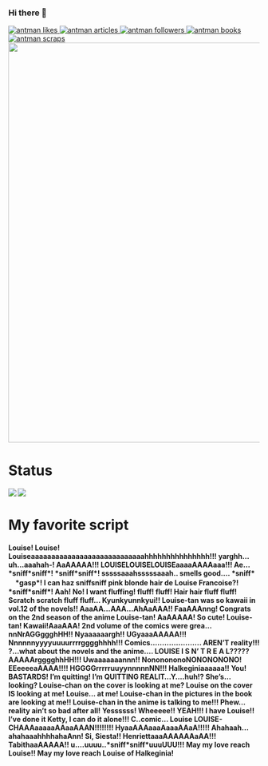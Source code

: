 ### Hi there 👋
<!-- Like のバッジ -->
<a href="https://zenn.dev/antman">
  <img src="https://zenn.badge.nikaera.com/s/antman/likes?style=plastic" alt="antman likes" />
</a>

<!-- Articles のバッジ -->
<a href="https://zenn.dev/antman/articles">
  <img src="https://zenn.badge.nikaera.com/s/antman/articles?style=plastic" alt="antman articles" />
</a>

<!-- Followers のバッジ -->
<a href="https://zenn.dev/antman/followers">
  <img src="https://zenn.badge.nikaera.com/s/antman/followers?style=plastic" alt="antman followers" />
</a>

<!-- Books のバッジ -->
<a href="https://zenn.dev/antman/books">
  <img src="https://zenn.badge.nikaera.com/s/antman/books?style=plastic" alt="antman books" />
</a>

<!-- Scraps のバッジ -->
<a href="https://zenn.dev/antman/scraps">
  <img src="https://zenn.badge.nikaera.com/s/antman/scraps?style=plastic" alt="antman scraps" />
</a>
<img width=800 src="https://github-profile-trophy.vercel.app/?username=yama-yeah&column=8&theme=gruvbox&no-frame=true"/>

<H1>Status</H1>
<div>
<img align="left" src="https://github-readme-stats.vercel.app/api?username=yama-yeah&count_private=true&show_icons=true" />

<img align="left" src="https://github-readme-stats.vercel.app/api/top-langs/?username=yama-yeah" /></div>  
<div>
<br>
<H1> My favorite script </H1>
<H4>
  Louise! Louise! Louiseaaaaaaaaaaaaaaaaaaaaaaaaaaaahhhhhhhhhhhhhhh!!!
yarghh…uh…aaahah-! AaAAAAA!!! LOUISELOUISELOUISEaaaaAAAAaaa!!!
Ae…*sniff*sniff*! *sniff*sniff*! sssssaaahsssssaaah.. smells good…. *sniff*
　*gasp*! I can haz sniffsniff pink blonde hair de Louise Francoise?! *sniff*sniff*! Aah!
No! I want fluffing! fluff! fluff! Hair hair fluff fluff! Scratch scratch fluff fluff… Kyunkyunnkyui!!
Louise-tan was so kawaii in vol.12 of the novels!! AaaAA…AAA…AhAaAAA!! FaaAAAnng!
Congrats on the 2nd season of the anime Louise-tan! AaAAAAA! So cute! Louise-tan! Kawaii!AaaAAA!
2nd volume of the comics were grea…nnNrAGGggghHH!! Nyaaaaaargh!! UGyaaaAAAAA!!!
Nnnnnnyyyyuuuurrrrgggghhhh!!! Comics…………………. AREN’T reality!!! ?…what about the novels and the anime….
LOUISE I S N’ T R E A L????? AAAAArgggghhHH!!! Uwaaaaaaannn!!
NononononoNONONONONO! EEeeeeaAAAA!!!! HGGGGrrrrruuyynnnnnNN!!! Halkeginiaaaaaa!!
You! BASTARDS! I’m quitting! I’m QUITTING REALIT…Y….huh!? She’s…looking? Louise-chan on the cover is looking at me?
Louise on the cover IS looking at me! Louise… at me! Louise-chan in the pictures in the book are looking at me!!
Louise-chan in the anime is talking to me!!! Phew… reality ain’t so bad after all!
Yessssss! Wheeeee!! YEAH!!! I have Louise!! I’ve done it Ketty, I can do it alone!!!
C..comic… Louise LOUISE-CHAAAaaaaaAAaaAAAN!!!!!!!! HyaaAAAaaaAaaaAAaA!!!!!
Ahahaah…ahahaaahhhhahaAnn! Si, Siesta!! HenriettaaaAAAAAAaAA!!! TabithaaAAAAA!!
u….uuuu..*sniff*sniff*uuuUUU!!! May my love reach Louise!! May my love reach Louise of Halkeginia!
</H4>
</div>
<!--
**yama-yeah/yama-yeah** is a ✨ _special_ ✨ repository because its `README.md` (this file) appears on your GitHub profile.

Here are some ideas to get you started:

- 🔭 I’m currently working on ...
- 🌱 I’m currently learning ...
- 👯 I’m looking to collaborate on ...
- 🤔 I’m looking for help with ...
- 💬 Ask me about ...
- 📫 How to reach me: ...
- 😄 Pronouns: ...
- ⚡ Fun fact: ...
-->
